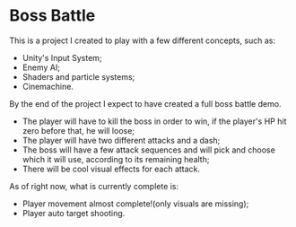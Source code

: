 # Boss Battle
This is a project I created to play with a few different concepts, such as:
- Unity's Input System;
- Enemy AI;
- Shaders and particle systems;
- Cinemachine.

By the end of the project I expect to have created a full boss battle demo.
- The player will have to kill the boss in order to win, if the player's HP hit zero before that, he will loose;
- The player will have two different attacks and a dash;
- The boss will have a few attack sequences and will pick and choose which it will use, according to its remaining health;
- There will be cool visual effects for each attack.

As of right now, what is currently complete is:
- Player movement almost complete!(only visuals are missing);
- Player auto target shooting.